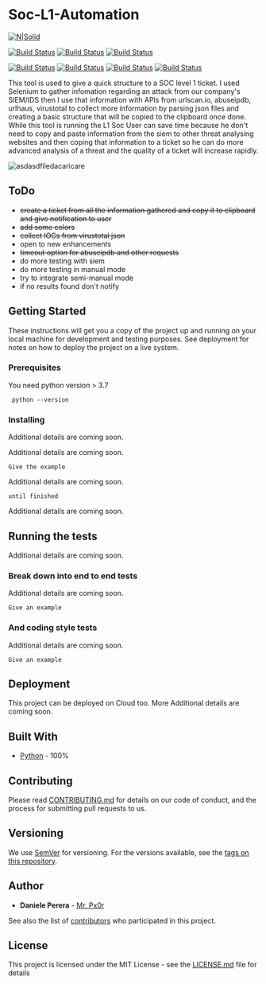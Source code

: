 # Soc-L1-Automation

[![N|Solid](https://camo.githubusercontent.com/5392ad6fb7875a2520001270f08309896b6cb25d/687474703a2f2f466f7254686542616467652e636f6d2f696d616765732f6261646765732f6d6164652d776974682d707974686f6e2e737667)](https://www.python.org/)

[![Build Status](https://img.shields.io/badge/Version-v0.0.1-brightgreen.svg)](https://shields.io/) [![Build Status](https://img.shields.io/badge/Status-Building-red.svg)](https://shields.io/) [![Build Status](https://img.shields.io/badge/Platform-windows10-blue.svg)](https://shields.io/)

[![Build Status](https://img.shields.io/badge/API-urlscan.io-lightgrey.svg)](https://urlscan.io/) [![Build Status](https://img.shields.io/badge/API-abuseipdb-lightgrey.svg)](https://www.abuseipdb.com/) [![Build Status](https://img.shields.io/badge/API-urlhaus-lightgrey.svg)](https://urlhaus.abuse.ch/) [![Build Status](https://img.shields.io/badge/API-virustotal-lightgrey.svg)](https://www.virustotal.com/gui/home/upload) 


This tool is used to give a quick structure to a SOC level 1 ticket. I used Selenium to gather infomation regarding an attack from our company's SIEM/IDS then I use that information with APIs from urlscan.io, abuseipdb, urlhaus, virustotal to collect more information by parsing json files and creating a basic structure that will be copied to the clipboard once done. While this tool is running the L1 Soc User can save time because he don't need to copy and paste information from the siem to other threat analysing websites and then coping that information to a ticket so he can do more advanced analysis of a threat and the quality of a ticket will increase rapidly.
  
![asdasdfiledacaricare](https://user-images.githubusercontent.com/45230107/55170057-2decdf80-5176-11e9-889c-a4f67fdb49f8.gif)


## ToDo
  - ~~create a ticket from all the information gathered and copy it to clipboard and give notification to user~~
  - ~~add some colors~~
  - ~~collect IOCs from virustotal json~~
  - open to new enhancements
  - ~~timeout option for abuseipdb and other requests~~
  - do more testing with siem
  - do more testing in manual mode
  - try to integrate semi-manual mode
  - if no results found don't notify
  
## Getting Started

These instructions will get you a copy of the project up and running on your local machine for development and testing purposes. See deployment for notes on how to deploy the project on a live system.

### Prerequisites

You need python version > 3.7

```
 python --version
```

### Installing

Additional details are coming soon.

Additional details are coming soon.

```
Give the example
```

Additional details are coming soon.

```
until finished
```

Additional details are coming soon.

## Running the tests

Additional details are coming soon.

### Break down into end to end tests

Additional details are coming soon.

```
Give an example
```

### And coding style tests

Additional details are coming soon.

```
Give an example
```

## Deployment

This project can be deployed on Cloud too. More Additional details are coming soon.

## Built With

* [Python](https://www.python.org/) - 100%

## Contributing

Please read [CONTRIBUTING.md](https://gist.github.com/) for details on our code of conduct, and the process for submitting pull requests to us.

## Versioning

We use [SemVer](http://semver.org/) for versioning. For the versions available, see the [tags on this repository](https://github.com/danieleperera/clean_breach/tags). 

## Author

* **Daniele Perera** - [Mr. Px0r](https://github.com/danieleperera)

See also the list of [contributors](https://github.com/danieleperera/clean_breach/graphs/contributors) who participated in this project.

## License

This project is licensed under the MIT License - see the [LICENSE.md](LICENSE.md) file for details







